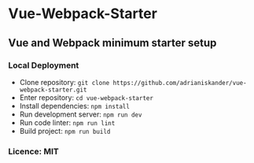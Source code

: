 <h1>Vue-Webpack-Starter</h1>
<h2>Vue and Webpack minimum starter setup</h2>

<h3>Local Deployment</h3>
<ul>
  <li>Clone repository: <code>git clone https://github.com/adrianiskander/vue-webpack-starter.git</code></li>
  <li>Enter repository: <code>cd vue-webpack-starter</code></li>
  <li>Install dependencies: <code>npm install</code></li>
  <li>Run development server: <code>npm run dev</code></li>
  <li>Run code linter: <code>npm run lint</code></li>
  <li>Build project: <code>npm run build</code></li>
</ul>

<h3>Licence: MIT</h3>
